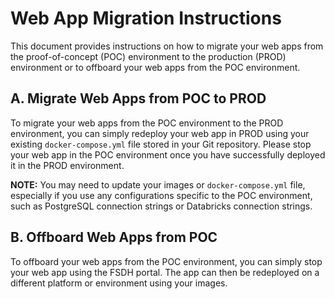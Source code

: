 # Web App Migration Instructions

This document provides instructions on how to migrate your web apps from the proof-of-concept (POC) environment to the production (PROD) environment or to offboard your web apps from the POC environment.

## A. Migrate Web Apps from POC to PROD

To migrate your web apps from the POC environment to the PROD environment, you can simply redeploy your web app in PROD using your existing `docker-compose.yml` file stored in your Git repository. Please stop your web app in the POC environment once you have successfully deployed it in the PROD environment.

**NOTE:** You may need to update your images or `docker-compose.yml` file, especially if you use any configurations specific to the POC environment, such as PostgreSQL connection strings or Databricks connection strings.

## B. Offboard Web Apps from POC

To offboard your web apps from the POC environment, you can simply stop your web app using the FSDH portal. The app can then be redeployed on a different platform or environment using your images.